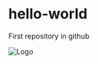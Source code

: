 # hello-world
First repository in github

![Logo][1]

[1]: https://commonmark.org/help/images/favicon.png
"Creative Commons licensed"


